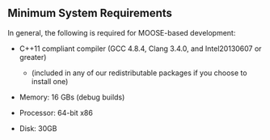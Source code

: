 ## Minimum System Requirements

In general, the following is required for MOOSE-based development:

- C++11 compliant compiler (GCC 4.8.4, Clang 3.4.0, and Intel20130607 or greater)

  - (included in any of our redistributable packages if you choose to install one)

- Memory: 16 GBs (debug builds)
- Processor: 64-bit x86
- Disk: 30GB

